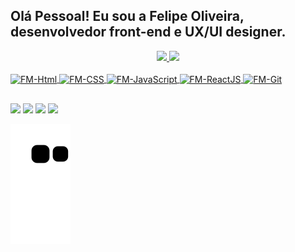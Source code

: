 ## Olá Pessoal! Eu sou a Felipe Oliveira, desenvolvedor front-end e UX/UI designer.
<div align="center">
  <a href="https://github.com/felipeoliveirafm">
  <img height="130em" src="https://github-readme-stats.vercel.app/api?username=felipeoliveirafm&show_icons=true&theme=dark&include_all_commits=true&count_private=true"/>
  <img height="130em" src="https://github-readme-stats.vercel.app/api/top-langs/?username=felipeoliveirafm&layout=compact&langs_count=7&theme=dark"/>
</div>
<div style="display: inline_block"><br>
  <img align="center" alt="FM-Html" height="30" width="40" <img src="https://cdn.jsdelivr.net/gh/devicons/devicon/icons/html5/html5-original.svg"/>
  <img align="center" alt="FM-CSS" height="30" width="40" <img src="https://cdn.jsdelivr.net/gh/devicons/devicon/icons/css3/css3-original.svg"/>
  <img align="center" alt="FM-JavaScript" height="30" width="40" <img src="https://cdn.jsdelivr.net/gh/devicons/devicon/icons/javascript/javascript-original.svg" />
  <img align="center" alt="FM-ReactJS" height="30" width="40" <img src="https://cdn.jsdelivr.net/gh/devicons/devicon/icons/react/react-original.svg" />
  <img align="center" alt="FM-Git" height="30" width="40" <img src="https://cdn.jsdelivr.net/gh/devicons/devicon/icons/git/git-original.svg" />
  
  ##
 
<div> 
  <a href="https://felipeoliveirafm.github.io/cvfelipeoliveira.github.io/" target="_blank"><img src="https://img.shields.io/badge/Meu%20Site-9146FF?style=for-the-badge&Color=white" target="_blank"></a>
   <a href="https://www.linkedin.com/in/felipeoliveirafm/" target="_blank"><img src="https://img.shields.io/badge/-LinkedIn-%230077B5?style=for-the-badge&logo=linkedin&logoColor=white" target="_blank"></a>
   <a href="https://www.behance.net/felipeoliveirafm" target="_blank"><img src="https://img.shields.io/badge/-Behance-0E0B88?style=for-the-badge&logo=behance&logoColor=white" target="_blank"></a>
    <a href = "mailto:felipeoliveira.fm@gmail.com"><img src="https://img.shields.io/badge/-Gmail-%23333?style=for-the-badge&logo=gmail&logoColor=white" target="_blank"></a>
  
  ![Snake animation](https://github.com/felipeoliveirafm/felipeoliveirafm/blob/output/github-contribution-grid-snake.svg)
 
</div>
